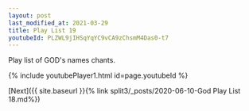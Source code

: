 ```yaml
---
layout: post
last_modified_at: 2021-03-29
title: Play List 19
youtubeId: PLZWL9jIHSqYqYC9vCA9zChsmM4Das0-t7
---
```

 
 
Play list of GOD's names chants.
 
{% include youtubePlayer1.html id=page.youtubeId %}
 

[Next]({{ site.baseurl }}{% link  split3/_posts/2020-06-10-God Play List 18.md%})
